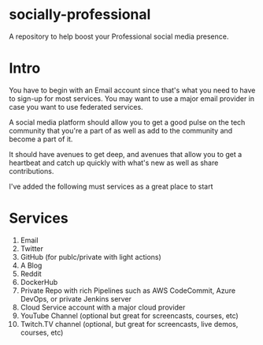 # socially-professional
A repository to help boost your Professional social media presence.

# Intro
You have to begin with an Email account since that's what you need to have to sign-up for most services.  You may want to use
a major email provider in case you want to use federated services.

A social media platform should allow you to get a good pulse on the tech community that you're a part of as well as add to the community and become a part of it.  

It should have avenues to get deep, and avenues that allow you to get a heartbeat and catch up quickly with what's new as well as share contributions.

I've added the following must services as a great place to start

# Services
1. Email
2. Twitter
3. GitHub (for publc/private with light actions)
4. A Blog
5. Reddit
6. DockerHub
7. Private Repo with rich Pipelines such as AWS CodeCommit, Azure DevOps, or private Jenkins server
8. Cloud Service account with a major cloud provider
9. YouTube Channel (optional but great for screencasts, courses, etc)
10. Twitch.TV channel (optional, but great for screencasts, live demos, courses, etc)
